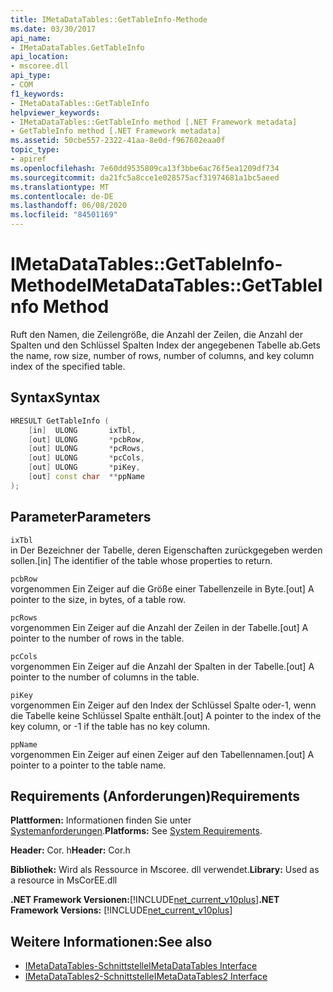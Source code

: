 ```yaml
---
title: IMetaDataTables::GetTableInfo-Methode
ms.date: 03/30/2017
api_name:
- IMetaDataTables.GetTableInfo
api_location:
- mscoree.dll
api_type:
- COM
f1_keywords:
- IMetaDataTables::GetTableInfo
helpviewer_keywords:
- IMetaDataTables::GetTableInfo method [.NET Framework metadata]
- GetTableInfo method [.NET Framework metadata]
ms.assetid: 50cbe557-2322-41aa-8e0d-f967602eaa0f
topic_type:
- apiref
ms.openlocfilehash: 7e60dd9535809ca13f3bbe6ac76f5ea1209df734
ms.sourcegitcommit: da21fc5a8cce1e028575acf31974681a1bc5aeed
ms.translationtype: MT
ms.contentlocale: de-DE
ms.lasthandoff: 06/08/2020
ms.locfileid: "84501169"
---
```

# <a name="imetadatatablesgettableinfo-method"></a><span data-ttu-id="b5c61-102">IMetaDataTables::GetTableInfo-Methode</span><span class="sxs-lookup"><span data-stu-id="b5c61-102">IMetaDataTables::GetTableInfo Method</span></span>
<span data-ttu-id="b5c61-103">Ruft den Namen, die Zeilengröße, die Anzahl der Zeilen, die Anzahl der Spalten und den Schlüssel Spalten Index der angegebenen Tabelle ab.</span><span class="sxs-lookup"><span data-stu-id="b5c61-103">Gets the name, row size, number of rows, number of columns, and key column index of the specified table.</span></span>  
  
## <a name="syntax"></a><span data-ttu-id="b5c61-104">Syntax</span><span class="sxs-lookup"><span data-stu-id="b5c61-104">Syntax</span></span>  
  
```cpp  
HRESULT GetTableInfo (  
    [in]  ULONG       ixTbl,  
    [out] ULONG       *pcbRow,  
    [out] ULONG       *pcRows,  
    [out] ULONG       *pcCols,  
    [out] ULONG       *piKey,  
    [out] const char  **ppName  
);  
```  
  
## <a name="parameters"></a><span data-ttu-id="b5c61-105">Parameter</span><span class="sxs-lookup"><span data-stu-id="b5c61-105">Parameters</span></span>  
 `ixTbl`  
 <span data-ttu-id="b5c61-106">in Der Bezeichner der Tabelle, deren Eigenschaften zurückgegeben werden sollen.</span><span class="sxs-lookup"><span data-stu-id="b5c61-106">[in] The identifier of the table whose properties to return.</span></span>  
  
 `pcbRow`  
 <span data-ttu-id="b5c61-107">vorgenommen Ein Zeiger auf die Größe einer Tabellenzeile in Byte.</span><span class="sxs-lookup"><span data-stu-id="b5c61-107">[out] A pointer to the size, in bytes, of a table row.</span></span>  
  
 `pcRows`  
 <span data-ttu-id="b5c61-108">vorgenommen Ein Zeiger auf die Anzahl der Zeilen in der Tabelle.</span><span class="sxs-lookup"><span data-stu-id="b5c61-108">[out] A pointer to the number of rows in the table.</span></span>  
  
 `pcCols`  
 <span data-ttu-id="b5c61-109">vorgenommen Ein Zeiger auf die Anzahl der Spalten in der Tabelle.</span><span class="sxs-lookup"><span data-stu-id="b5c61-109">[out] A pointer to the number of columns in the table.</span></span>  
  
 `piKey`  
 <span data-ttu-id="b5c61-110">vorgenommen Ein Zeiger auf den Index der Schlüssel Spalte oder-1, wenn die Tabelle keine Schlüssel Spalte enthält.</span><span class="sxs-lookup"><span data-stu-id="b5c61-110">[out] A pointer to the index of the key column, or -1 if the table has no key column.</span></span>  
  
 `ppName`  
 <span data-ttu-id="b5c61-111">vorgenommen Ein Zeiger auf einen Zeiger auf den Tabellennamen.</span><span class="sxs-lookup"><span data-stu-id="b5c61-111">[out] A pointer to a pointer to the table name.</span></span>  
  
## <a name="requirements"></a><span data-ttu-id="b5c61-112">Requirements (Anforderungen)</span><span class="sxs-lookup"><span data-stu-id="b5c61-112">Requirements</span></span>  
 <span data-ttu-id="b5c61-113">**Plattformen:** Informationen finden Sie unter [Systemanforderungen](../../get-started/system-requirements.md).</span><span class="sxs-lookup"><span data-stu-id="b5c61-113">**Platforms:** See [System Requirements](../../get-started/system-requirements.md).</span></span>  
  
 <span data-ttu-id="b5c61-114">**Header:** Cor. h</span><span class="sxs-lookup"><span data-stu-id="b5c61-114">**Header:** Cor.h</span></span>  
  
 <span data-ttu-id="b5c61-115">**Bibliothek:** Wird als Ressource in Mscoree. dll verwendet.</span><span class="sxs-lookup"><span data-stu-id="b5c61-115">**Library:** Used as a resource in MsCorEE.dll</span></span>  
  
 <span data-ttu-id="b5c61-116">**.NET Framework Versionen:**[!INCLUDE[net_current_v10plus](../../../../includes/net-current-v10plus-md.md)]</span><span class="sxs-lookup"><span data-stu-id="b5c61-116">**.NET Framework Versions:** [!INCLUDE[net_current_v10plus](../../../../includes/net-current-v10plus-md.md)]</span></span>  
  
## <a name="see-also"></a><span data-ttu-id="b5c61-117">Weitere Informationen:</span><span class="sxs-lookup"><span data-stu-id="b5c61-117">See also</span></span>

- [<span data-ttu-id="b5c61-118">IMetaDataTables-Schnittstelle</span><span class="sxs-lookup"><span data-stu-id="b5c61-118">IMetaDataTables Interface</span></span>](imetadatatables-interface.md)
- [<span data-ttu-id="b5c61-119">IMetaDataTables2-Schnittstelle</span><span class="sxs-lookup"><span data-stu-id="b5c61-119">IMetaDataTables2 Interface</span></span>](imetadatatables2-interface.md)
